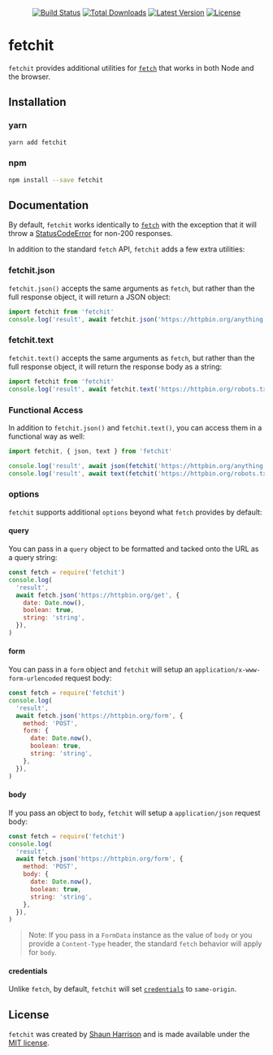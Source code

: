 <p align="center">
<a href="https://github.com/shnhrrsn/fetchit/actions"><img src="https://github.com/shnhrrsn/fetchit/workflows/test/badge.svg" alt="Build Status"></a>
<a href="https://www.npmjs.com/package/fetchit"><img src="https://img.shields.io/npm/dt/fetchit.svg" alt="Total Downloads"></a>
<a href="https://www.npmjs.com/package/fetchit"><img src="https://img.shields.io/npm/v/fetchit.svg" alt="Latest Version"></a>
<a href="./LICENSE"><img src="https://img.shields.io/npm/l/fetchit.svg" alt="License"></a>
</p>

# fetchit

`fetchit` provides additional utilities for [`fetch`](https://developer.mozilla.org/en-US/docs/Web/API/Fetch_API/Using_Fetch) that works in both Node and the browser.

## Installation

### yarn

```bash
yarn add fetchit
```

### npm

```bash
npm install --save fetchit
```

## Documentation

By default, `fetchit` works identically to [`fetch`](https://developer.mozilla.org/en-US/docs/Web/API/Fetch_API/Using_Fetch) with the exception that it will throw a [StatusCodeError](src/StatusCodeError.js) for non-200 responses.

In addition to the standard `fetch` API, `fetchit` adds a few extra utilities:

### fetchit.json

`fetchit.json()` accepts the same arguments as `fetch`, but rather than the full response object, it will return a JSON object:

```js
import fetchit from 'fetchit'
console.log('result', await fetchit.json('https://httpbin.org/anything'))
```

### fetchit.text

`fetchit.text()` accepts the same arguments as `fetch`, but rather than the full response object, it will return the response body as a string:

```js
import fetchit from 'fetchit'
console.log('result', await fetchit.text('https://httpbin.org/robots.txt'))
```

### Functional Access

In addition to `fetchit.json()` and `fetchit.text()`, you can access them in a functional way as well:

```js
import fetchit, { json, text } from 'fetchit'

console.log('result', await json(fetchit('https://httpbin.org/anything'))
console.log('result', await text(fetchit('https://httpbin.org/robots.txt'))
```

### options

`fetchit` supports additional `options` beyond what `fetch` provides by default:

#### query

You can pass in a `query` object to be formatted and tacked onto the URL as a query string:

```js
const fetch = require('fetchit')
console.log(
  'result',
  await fetch.json('https://httpbin.org/get', {
    date: Date.now(),
    boolean: true,
    string: 'string',
  }),
)
```

#### form

You can pass in a `form` object and `fetchit` will setup an `application/x-www-form-urlencoded` request body:

```js
const fetch = require('fetchit')
console.log(
  'result',
  await fetch.json('https://httpbin.org/form', {
    method: 'POST',
    form: {
      date: Date.now(),
      boolean: true,
      string: 'string',
    },
  }),
)
```

#### body

If you pass an object to `body`, `fetchit` will setup a `application/json` request body:

```js
const fetch = require('fetchit')
console.log(
  'result',
  await fetch.json('https://httpbin.org/form', {
    method: 'POST',
    body: {
      date: Date.now(),
      boolean: true,
      string: 'string',
    },
  }),
)
```

> Note: If you pass in a `FormData` instance as the value of `body` or you provide a `Content-Type` header, the standard `fetch` behavior will apply for `body`.

#### credentials

Unlike `fetch`, by default, `fetchit` will set [`credentials`](https://developer.mozilla.org/en-US/docs/Web/API/Request/credentials) to `same-origin`.

## License

`fetchit` was created by [Shaun Harrison](https://github.com/shnhrrsn) and is made available under the [MIT license](LICENSE).
